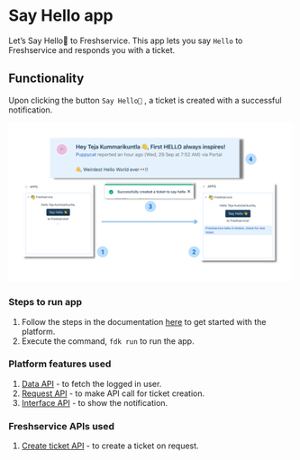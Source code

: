 # Say Hello app

Let’s Say Hello👋 to Freshservice.
This app lets you say `Hello` to Freshservice and responds you with a ticket.

## Functionality

Upon clicking the button `Say Hello👋` , a ticket is created with a successful notification.

![ App flow Image](screenshots/app-flow-freshservice.png "Text to show on mouseover")

### Steps to run app

1. Follow the steps in the documentation [here](https://developers.freshservice.com/docs/quick-start/) to get started with the platform.
2. Execute the command, `fdk run` to run the app.

### Platform features used

1. [Data API](https://developers.freshservice.com/docs/data-methods/) - to fetch the logged in user.
2. [Request API](https://developers.freshservice.com/docs/request-method/) - to make API call for ticket creation.
3. [Interface API](https://developers.freshservice.com/docs/interface-methods/) - to show the notification.

### Freshservice APIs used

1. [Create ticket API](https://api.freshservice.com/v2/#create_ticket) - to create a ticket on request.
